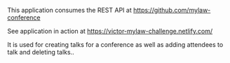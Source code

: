 This application consumes the REST API at https://github.com/mylaw-conference

See application in action at https://victor-mylaw-challenge.netlify.com/

It is used for creating talks for a conference as well as adding attendees to talk and deleting talks..

